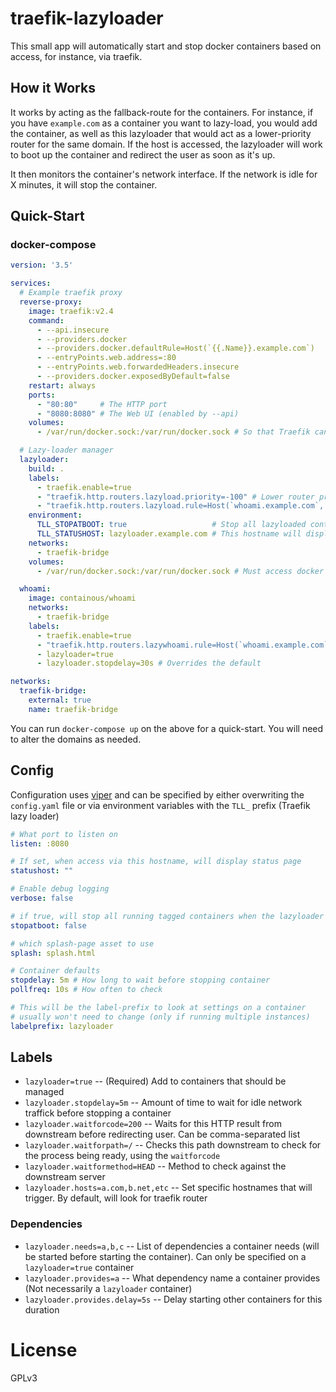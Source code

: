 # traefik-lazyloader

This small app will automatically start and stop docker containers based on access, for instance,
via traefik.

## How it Works

It works by acting as the fallback-route for the containers. For instance, if you have
`example.com` as a container you want to lazy-load, you would add the container, as well
as this lazyloader that would act as a lower-priority router for the same domain. If the
host is accessed, the lazyloader will work to boot up the container and redirect the user
as soon as it's up.

It then monitors the container's network interface. If the network is idle for X minutes, it
will stop the container.

## Quick-Start

### docker-compose
```yaml
version: '3.5'

services:
  # Example traefik proxy
  reverse-proxy:
    image: traefik:v2.4
    command:
      - --api.insecure
      - --providers.docker
      - --providers.docker.defaultRule=Host(`{{.Name}}.example.com`)
      - --entryPoints.web.address=:80
      - --entryPoints.web.forwardedHeaders.insecure
      - --providers.docker.exposedByDefault=false
    restart: always
    ports:
      - "80:80"     # The HTTP port
      - "8080:8080" # The Web UI (enabled by --api)
    volumes:
      - /var/run/docker.sock:/var/run/docker.sock # So that Traefik can listen to the Docker events

  # Lazy-loader manager
  lazyloader:
    build: .
    labels:
      - traefik.enable=true
      - "traefik.http.routers.lazyload.priority=-100" # Lower router priority. Would only be hit if the app isn't running
      - "traefik.http.routers.lazyload.rule=Host(`whoami.example.com`, `lazyloader.example.com`)"
    environment:
      TLL_STOPATBOOT: true                   # Stop all lazyloaded containers at boot (great for an example)
      TLL_STATUSHOST: lazyloader.example.com # This hostname will display a status page. Disabled by default
    networks:
      - traefik-bridge
    volumes:
      - /var/run/docker.sock:/var/run/docker.sock # Must access docker

  whoami:
    image: containous/whoami
    networks:
      - traefik-bridge
    labels:
      - traefik.enable=true
      - "traefik.http.routers.lazywhoami.rule=Host(`whoami.example.com`)"
      - lazyloader=true
      - lazyloader.stopdelay=30s # Overrides the default

networks:
  traefik-bridge:
    external: true
    name: traefik-bridge
```

You can run `docker-compose up` on the above for a quick-start. You will need to alter the domains as needed.

## Config

Configuration uses [viper]() and can be specified by either overwriting the `config.yaml` file or
via environment variables with the `TLL_` prefix (Traefik lazy loader)

```yaml
# What port to listen on
listen: :8080

# If set, when access via this hostname, will display status page
statushost: ""

# Enable debug logging
verbose: false

# if true, will stop all running tagged containers when the lazyloader starts
stopatboot: false

# which splash-page asset to use
splash: splash.html

# Container defaults
stopdelay: 5m # How long to wait before stopping container
pollfreq: 10s # How often to check

# This will be the label-prefix to look at settings on a container
# usually won't need to change (only if running multiple instances)
labelprefix: lazyloader
```

## Labels

* `lazyloader=true` -- (Required) Add to containers that should be managed
* `lazyloader.stopdelay=5m` -- Amount of time to wait for idle network traffick before stopping a container
* `lazyloader.waitforcode=200` -- Waits for this HTTP result from downstream before redirecting user. Can be comma-separated list
* `lazyloader.waitforpath=/`  -- Checks this path downstream to check for the process being ready, using the `waitforcode`
* `lazyloader.waitformethod=HEAD` -- Method to check against the downstream server
* `lazyloader.hosts=a.com,b.net,etc` -- Set specific hostnames that will trigger. By default, will look for traefik router

### Dependencies

* `lazyloader.needs=a,b,c` -- List of dependencies a container needs (will be started before starting the container). Can only be specified on a `lazyloader=true` container
* `lazyloader.provides=a` -- What dependency name a container provides (Not necessarily a `lazyloader` container)
* `lazyloader.provides.delay=5s` -- Delay starting other containers for this duration

# License

GPLv3
